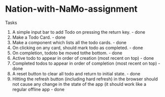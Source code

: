 # Nation-with-NaMo-assignment

Tasks

1. A simple input bar to add Todo on pressing the return key. - done
2. Make a Todo Card. - done
3. Make a component which lists all the todo cards. - done
4. On clicking on any card, should mark todo as completed. - done
5. On completion, todoto be moved tothe bottom. - done
6. Active todo to appear in order of creation (most recent on top) - done
7. Completed todos to appear in order of completion (most recent on top) - done
8. A reset  button to clear all todo and return to initial state. - done
9. Hitting the refresh button (including hard refresh) in the browser should not cause any 
    change in the state of the app (it should work like a regular offline app - done




 




 
